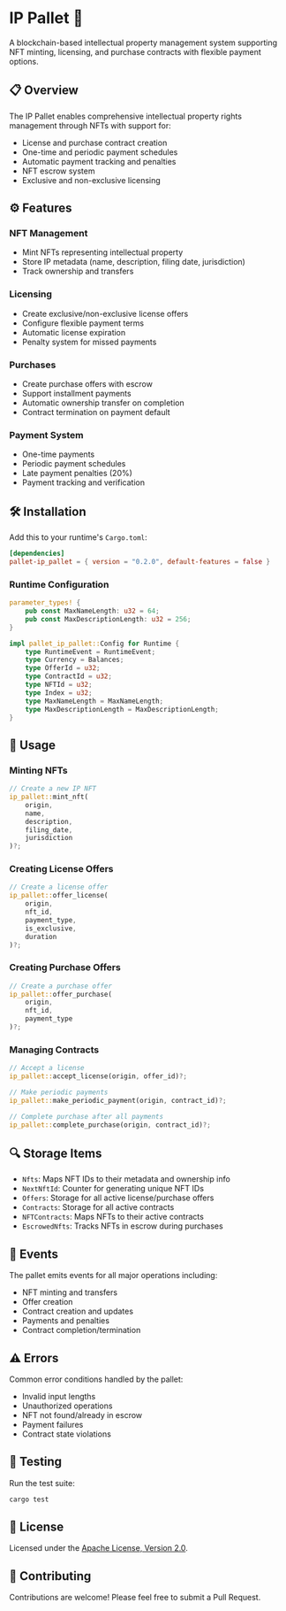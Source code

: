 # IP Pallet 🔐

A blockchain-based intellectual property management system supporting NFT minting, licensing, and purchase contracts with flexible payment options.

## 📋 Overview

The IP Pallet enables comprehensive intellectual property rights management through NFTs with support for:

- License and purchase contract creation
- One-time and periodic payment schedules
- Automatic payment tracking and penalties
- NFT escrow system
- Exclusive and non-exclusive licensing

## ⚙️ Features

### NFT Management
- Mint NFTs representing intellectual property
- Store IP metadata (name, description, filing date, jurisdiction)
- Track ownership and transfers

### Licensing
- Create exclusive/non-exclusive license offers
- Configure flexible payment terms
- Automatic license expiration
- Penalty system for missed payments

### Purchases
- Create purchase offers with escrow
- Support installment payments
- Automatic ownership transfer on completion
- Contract termination on payment default

### Payment System
- One-time payments
- Periodic payment schedules
- Late payment penalties (20%)
- Payment tracking and verification

## 🛠️ Installation

Add this to your runtime's `Cargo.toml`:

```toml
[dependencies]
pallet-ip_pallet = { version = "0.2.0", default-features = false }
```

### Runtime Configuration

```rust
parameter_types! {
    pub const MaxNameLength: u32 = 64;
    pub const MaxDescriptionLength: u32 = 256;
}

impl pallet_ip_pallet::Config for Runtime {
    type RuntimeEvent = RuntimeEvent;
    type Currency = Balances;
    type OfferId = u32;
    type ContractId = u32;
    type NFTId = u32;
    type Index = u32;
    type MaxNameLength = MaxNameLength;
    type MaxDescriptionLength = MaxDescriptionLength;
}
```

## 📖 Usage

### Minting NFTs

```rust
// Create a new IP NFT
ip_pallet::mint_nft(
    origin,
    name,
    description,
    filing_date,
    jurisdiction
)?;
```

### Creating License Offers

```rust
// Create a license offer
ip_pallet::offer_license(
    origin,
    nft_id,
    payment_type,
    is_exclusive,
    duration
)?;
```

### Creating Purchase Offers

```rust
// Create a purchase offer
ip_pallet::offer_purchase(
    origin,
    nft_id,
    payment_type
)?;
```

### Managing Contracts

```rust
// Accept a license
ip_pallet::accept_license(origin, offer_id)?;

// Make periodic payments
ip_pallet::make_periodic_payment(origin, contract_id)?;

// Complete purchase after all payments
ip_pallet::complete_purchase(origin, contract_id)?;
```

## 🔍 Storage Items

- `Nfts`: Maps NFT IDs to their metadata and ownership info
- `NextNftId`: Counter for generating unique NFT IDs
- `Offers`: Storage for all active license/purchase offers
- `Contracts`: Storage for all active contracts
- `NFTContracts`: Maps NFTs to their active contracts
- `EscrowedNfts`: Tracks NFTs in escrow during purchases

## 📝 Events

The pallet emits events for all major operations including:

- NFT minting and transfers
- Offer creation
- Contract creation and updates
- Payments and penalties
- Contract completion/termination

## ⚠️ Errors

Common error conditions handled by the pallet:

- Invalid input lengths
- Unauthorized operations
- NFT not found/already in escrow
- Payment failures
- Contract state violations

## 🧪 Testing

Run the test suite:

```bash
cargo test
```

## 📄 License

Licensed under the [Apache License, Version 2.0](LICENSE).

## 🤝 Contributing

Contributions are welcome! Please feel free to submit a Pull Request.